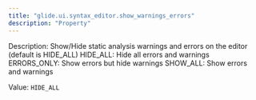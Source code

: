 ```yaml
---
title: "glide.ui.syntax_editor.show_warnings_errors"
description: "Property"
---
```


Description: Show/Hide static analysis warnings and errors on the editor (default is HIDE_ALL)
HIDE_ALL: Hide all errors and warnings
ERRORS_ONLY: Show errors but hide warnings
SHOW_ALL: Show errors and warnings

Value: `HIDE_ALL`